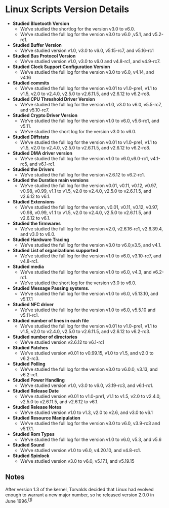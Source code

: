 # Linux Scripts Version Details



* **Studied Bluetooth Version**
    * We’ve studied the shortlog for the version v3.0 to v6.0.
    * We’ve studied the full log for the version v3.0 to v6.0 ,v5.1, and v5.2-rc1.
* **Studied Buffer Version**
    * We’ve studied version v1.0, v3.0 to v6.0, v5.15-rc7, and v5.16-rc1
* **Studied Bus Protocol Version**
    * We’ve studied version v1.0, v3.0 to v6.0 and v4.8-rc1, and v4.9-rc7.
* **Studied Clock Support Configuration Version**
    * We’ve studied the full log for the version v3.0 to v6.0, v4.14, and v4.16
* **Studied commits**
    * We’ve studied the full log for the version v0.01 to v1.0-pre1, v1.1 to v1.5, v2.0 to v2.4.0, v2.5.0 to v2.6.11.5, and v2.6.12 to v6.2-rc8.
* **Studied CPU Threshold Driver Version**
    * We’ve studied the full log for the version v1.0, v3.0 to v6.0, v5.5-rc7, and v5.10-rc7.
* **Studied Crypto Driver Version**
    * We’ve studied the full log for the version v1.0 to v6.0, v5.6-rc1, and v5.11.
    * We’ve studied the short log for the version v3.0 to v6.0.
* **Studied Diffstats**
    * We’ve studied the full log for the version v0.01 to v1.0-pre1, v1.1 to v1.5, v2.0 to v2.4.0, v2.5.0 to v2.6.11.5, and v2.6.12 to v6.2-rc8.
* **Studied DMA driver version**
    * We’ve studied the full log for the version v1.0 to v6.0,v6.0-rc1, v4.1-rc5, and v6.1-rc1.
* **Studied the Drivers**
    * We’ve studied the full log for the version v2.6.12 to v6.2-rc1.
* **Studied the Duration main versions**
    * We’ve studied the full log for the version v0.01, v0.11, v0.12, v0.97, v0.98, v0.99, v1.1 to v1.5, v2.0 to v2.4.0, v2.5.0 to v2.6.11.5, and v2.6.12 to v6.1.
* **Studied Extensions**
    * We’ve studied the full log for the version, v0.01, v0.11, v0.12, v0.97, v0.98, v0.99, v1.1 to v1.5, v2.0 to v2.4.0, v2.5.0 to v2.6.11.5, and v2.6.12 to v6.1.
* **Studied the firmwares** 
	* We’ve studied the full log for the version v2.0, v2.6.16-rc1, v2.6.39.4, and v3.0 to v6.0.
* **Studied Hardware Tracing**
    * We’ve studied the full log for the version v3.0 to v6.0,v3.5, and v4.1.
* **Studied List of organizations supported**
    * We’ve studied the full log for the version v1.0 to v6.0, v3.10-rc7, and v4.8-rc1.
* **Studied media**
    * We’ve studied the full log for the version v1.0 to v6.0, v4.3, and v6.2-rc1.
    * We’ve studied the short log for the version v3.0 to v6.0.
* **Studied Message Passing systems.**
    * We’ve studied the full log for the version v1.0 to v6.0, v5.13.10, and v5.17.1
* **Studied NFC driver**
	* We’ve studied the full log for the version v1.0 to v6.0, v5.5.10 and v5.11-rc1.
* **Studied number of lines in each file**
    * We’ve studied the full log for the version v0.01 to v1.0-pre1, v1.1 to v1.5, v2.0 to v2.4.0, v2.5.0 to v2.6.11.5, and v2.6.12 to v6.2-rc3.
* **Studied number of directories**
    * We’ve studied version v2.6.12 to v6.1-rc1
* **Studied Patches**
    * We’ve studied version v0.01 to v0.99.15, v1.0 to v1.5, and v2.0 to v6.2-rc3.
* **Studied Polling**
    * We’ve studied the full log for the version v3.0 to v6.0.0, v3.13, and v6.2-rc1.
* **Studied Power Handling**
    * We’ve studied version v1.0, v3.0 to v6.0, v3.19-rc3, and v6.1-rc1.
* **Studied Release Date**
    * We’ve studied version v0.01 to v1.0-pre1, v1.1 to v1.5, v2.0 to v2.4.0, v2.5.0 to v2.6.11.5, and v2.6.12 to v6.1.
* **Studied Release Notes**
    * We’ve studied version v1.0 to v1.3, v2.0 to v2.6, and v3.0 to v6.1
* **Studied Resource Manipulation**
    * We’ve studied the full log for the version v3.0 to v6.0, v3.9-rc3 and v5.17.1.
* **Studied Rom Types**
    * We’ve studied the full log for the version v1.0 to v6.0, v5.3, and v5.6
* **Studied Sound**
    * We’ve studied version v1.0 to v6.0, v4.20.10, and v4.8-rc1.
* **Studied Spinlock**
    * We’ve studied version v3.0 to v6.0, v5.17.1, and v5.19.15
<h2> Notes </h2>

After version 1.3 of the kernel, Torvalds decided that Linux had evolved enough to warrant a new major number, so he released version 2.0.0 in June 1996.<sup>[[1]]</sup>

[1]: https://en.wikipedia.org/wiki/Linux_kernel#cite_ref-Christine_Bresnahan_&_Richard_Blum_2016_108_41-0
